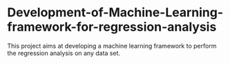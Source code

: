 # Development-of-Machine-Learning-framework-for-regression-analysis
This project aims at developing a machine learning framework to perform the regression analysis on any data set.
